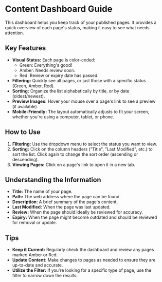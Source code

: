 # Content Dashboard Guide

This dashboard helps you keep track of your published pages.  It provides a quick overview of each page's status, making it easy to see what needs attention.

## Key Features

* **Visual Status:**  Each page is color-coded:
  * Green: Everything's good!
  * Amber: Needs review soon.
  * Red: Review or expiry date has passed.
* **Filtering:** Quickly see all pages, or just those with a specific status (Green, Amber, Red).
* **Sorting:**  Organize the list alphabetically by title, or by date (oldest/newest).
* **Preview Images:**  Hover your mouse over a page's link to see a preview (if available).
* **Mobile-Friendly:** The layout automatically adjusts to fit your screen, whether you're using a computer, tablet, or phone.

## How to Use

1. **Filtering:** Use the dropdown menu to select the status you want to view.
2. **Sorting:** Click on the column headers ("Title", "Last Modified", etc.) to sort the list. Click again to change the sort order (ascending or descending).
3. **Viewing Pages:**  Click on a page's link to open it in a new tab.

## Understanding the Information

* **Title:**  The name of your page.
* **Path:**  The web address where the page can be found.
* **Description:**  A brief summary of the page's content.
* **Last Modified:** When the page was last updated.
* **Review:** When the page should ideally be reviewed for accuracy.
* **Expiry:** When the page might become outdated and should be reviewed for removal or update.

## Tips

* **Keep it Current:**  Regularly check the dashboard and review any pages marked Amber or Red.
* **Update Content:**  Make changes to pages as needed to ensure they are up-to-date and accurate.
* **Utilize the Filter:**  If you're looking for a specific type of page, use the filter to narrow down the results.

